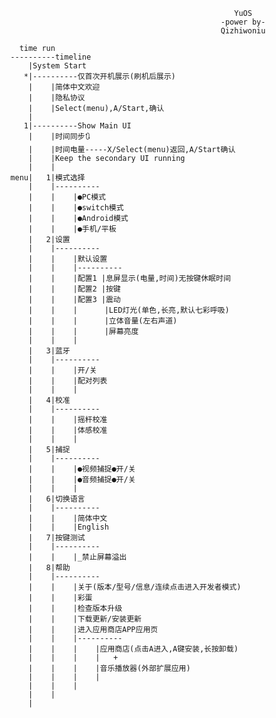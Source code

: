                                                         YuOS
                                                     -power by- 
                                                     Qizhiwoniu

        time run
      ----------timeline
          |System Start
         *|----------仅首次开机展示(刷机后展示)
          |    |简体中文欢迎
          |    |隐私协议 
          |    |Select(menu),A/Start,确认   
          |
         1|----------Show Main UI
          |    |时间同步🔃
          |    |时间电量-----X/Select(menu)返回,A/Start确认
          |    |Keep the secondary UI running
          |    |
      menu|   1|模式选择
          |    |----------
          |    |    |●PC模式
          |    |    |●switch模式    
          |    |    |●Android模式
          |    |    |●手机/平板
          |   2|设置
          |    |----------
          |    |    |默认设置
          |    |    |----------
          |    |    |配置1 |息屏显示(电量,时间)无按键休眠时间 
          |    |    |配置2 |按键
          |    |    |配置3 |震动
          |    |    |      |LED灯光(单色,长亮,默认七彩呼吸)
          |    |    |      |立体音量(左右声道)
          |    |    |      |屏幕亮度
          |    |    |            
          |   3|蓝牙 
          |    |----------
          |    |    |开/关
          |    |    |配对列表
          |    |    |
          |   4|校准
          |    |----------
          |    |    |摇杆校准
          |    |    |体感校准
          |    |    |
          |   5|捕捉
          |    |----------
          |    |    |●视频捕捉●开/关
          |    |    |●音频捕捉●开/关
          |    |    |
          |   6|切换语言
          |    |----------
          |    |    |简体中文
          |    |    |English
          |   7|按键测试
          |    |----------
          |    |    |_禁止屏幕溢出
          |   8|帮助
          |    |----------
          |    |    |关于(版本/型号/信息/连续点击进入开发者模式)
          |    |    |彩蛋
          |    |    |检查版本升级
          |    |    |下载更新/安装更新
          |    |    |进入应用商店APP应用页
          |    |    |----------
          |    |    |    |应用商店(点击A进入,A键安装,长按卸载)
          |    |    |    |   +
          |    |    |    |音乐播放器(外部扩展应用)
          |    |    |    |
          |    |    |
          |    |
          |

